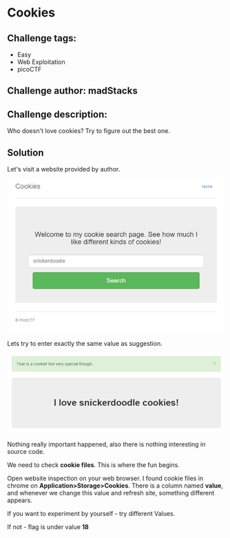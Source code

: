 # Cookies
## Challenge tags:
- Easy
- Web Exploitation
- picoCTF

## Challenge author: madStacks
## Challenge description:
Who doesn't love cookies? Try to figure out the best one.

## Solution
Let's visit a website provided by author. 

![image missing?](./content/Cookies_01.png)

Lets try to enter exactly the same value as suggestion.

![image missing?](./content/Cookies_02.png)

Nothing really important happened, also there is nothing interesting in source code. 

We need to check **cookie files**. This is where the fun begins.

Open website inspection on your web browser. I found cookie files in chrome on **Application>Storage>Cookies**. There is a column named **value**, and whenever we change this value and refresh site, something different appears. 

If you want to experiment by yourself - try different Values.

If not - flag is under value **18**
